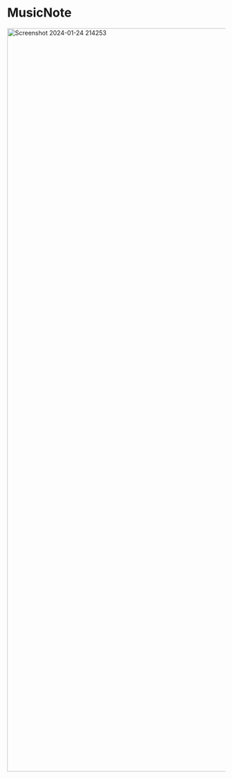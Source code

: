 # MusicNote
<img width="1716" alt="Screenshot 2024-01-24 214253" src="https://github.com/ewdlop/MusicNote/assets/25368970/494e6c43-d146-4dc4-a6f1-956ebadcaa23">
